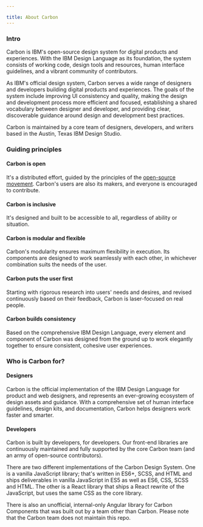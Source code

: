 ```yaml
---

title: About Carbon
---
```


### Intro

Carbon is IBM's open-source design system for digital products and experiences. With the IBM Design Language as its foundation, the system consists of working code, design tools and resources, human interface guidelines, and a vibrant community of contributors.

As IBM's official design system, Carbon serves a wide range of designers and developers building digital products and experiences. The goals of the system include improving UI consistency and quality, making the design and development process more efficient and focused, establishing a shared vocabulary between designer and developer, and providing clear, discoverable guidance around design and development best practices.

Carbon is maintained by a core team of designers, developers, and writers based in the Austin, Texas IBM Design Studio.

### Guiding principles

#### Carbon is open
It's a distributed effort, guided by the principles of the [open-source movement](https://en.wikipedia.org/wiki/Open-source-software_movement). Carbon's users are also its makers, and everyone is encouraged to contribute.

#### Carbon is inclusive
It's designed and built to be accessible to all, regardless of ability or situation.

#### Carbon is modular and flexible
Carbon's modularity ensures maximum flexibility in execution. Its components are designed to work seamlessly with each other, in whichever combination suits the needs of the user.

#### Carbon puts the user first
Starting with rigorous research into users' needs and desires, and revised continuously based on their feedback, Carbon is laser-focused on real people.

#### Carbon builds consistency
Based on the comprehensive IBM Design Language, every element and component of Carbon was designed from the ground up to work elegantly together to ensure consistent, cohesive user experiences.


### Who is Carbon for?

#### Designers

Carbon is the official implementation of the IBM Design Language for product and web designers, and represents an ever-growing ecosystem of design assets and guidance. With a comprehensive set of human interface guidelines, design kits, and documentation, Carbon helps designers work faster and smarter.  

#### Developers
Carbon is built by developers, for developers. Our front-end libraries are continuously maintained and fully supported by the core Carbon team (and an army of open-source contributors).

There are two different implementations of the Carbon Design System. One is a vanilla JavaScript library; that's written in ES6+, SCSS, and HTML and ships deliverables in vanilla JavaScript in ES5 as well as ES6, CSS, SCSS and HTML. The other is a React library that ships a React rewrite of the JavaScript, but uses the same CSS as the core library.

There is also an unofficial, internal-only Angular library for Carbon Components that was built out by a team other than Carbon. Please note that the Carbon team does not maintain this repo.
